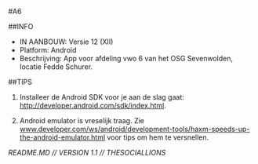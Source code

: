 #A6

##INFO

* IN AANBOUW: Versie 12 (XII)
* Platform: Android
* Beschrijving: App voor afdeling vwo 6 van het OSG Sevenwolden, locatie Fedde Schurer.


##TIPS

1. Installeer de Android SDK voor je aan de slag gaat: http://developer.android.com/sdk/index.html.

2. Android emulator is vreselijk traag. Zie www.developer.com/ws/android/development-tools/haxm-speeds-up-the-android-emulator.html
voor tips om hem te versnellen. 




*README.MD // VERSION 1.1 // THESOCIALLIONS*
